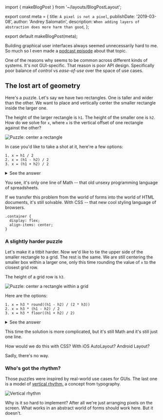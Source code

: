 import { makeBlogPost } from '~/layouts/BlogPostLayout';

export const meta = {
  title: `A pixel is not a pixel`,
  publishDate: '2019-03-08',
  author: 'Andrey Salomatin',
  description:
    `When adding layers of abstraction does more harm than good`,
};

export default makeBlogPost(meta);

Building graphical user interfaces always seemed unnecessarily hard to me.
So much so I even made a [podcast episode][code-ui-ep] about that topic.

One of the reasons why seems to be common across different kinds of
systems. It's not GUI-specific. That reason is poor API design.
Specifically poor balance of *control* vs *ease-of-use* over the space
of use cases.

## The lost art of geometry

Here's a puzzle. Let's say we have two rectangles. One is taller and wider
than the other. We want to place and vertically center the smaller
rectangle inside the larger one.

The height of the larger rectangle is `h1`. The height of the smaller one
is `h2`. How do we solve for `x`, where `x` is the vertical offset of one
rectangle against the other?

![Puzzle: center a rectangle][img-ex1]

In case you'd like to take a shot at it, here're a few options:

```
1. x = h1 / 2
2. x = (h1 - h2) / 2
3. x = (h1 + h2) / 2
```

<details>
<summary>See the answer</summary>

The answer is:

```
2. x = (h1 - h2) / 2
```

</details>

You see, it's only one line of Math -- that old unsexy programming language
of spreadsheets.

If we transfer this problem from the world of forms into the world of HTML
documents, it's still solvable. With CSS -- that new cool styling language
of browsers.

```
.container {
  display: flex;
  align-items: center;
}
```


### A slightly harder puzzle

Let's make it a titbit harder. Now we'd like to tie the upper side of the
smaller rectangle to a grid. The rest is the same. We are still centering
the smaller box within a larger one, only this time rounding the value of
`x` to the closest grid row.

The height of a grid row is `h3`.

![Puzzle: center a rectangle within a grid][img-ex2]

Here are the options:

```
1. x = h3 * round((h1 - h2) / (2 * h3))
2. x = h3 * (h1 - h2) / 2
3. x = h3 * floor((h1 + h2) / 2)
```

<details>
<summary>See the answer</summary>

The answer is:

```
1. x = h3 * round((h1 - h2) / (2 * h3))
```

</details>

This time the solution is more complicated, but it's still Math and it's
still just one line.

How would we do this with CSS? With iOS AutoLayout? Android Layout?

Sadly, there's no way.

### Who's got the rhythm?

Those puzzles were inspired by real-world use cases for GUIs. The last
one is a model of [vertical rhythm,][vert-rhythm] a concept from
typography.

![Vertical rhythm][img-vert-rhythm]

Why is it so hard to implement? After all we're just arranging pixels on
the screen. What works in an abstract world of forms should work here.
But it doesn't.


<!--
> All problems in computer science can be solved by another level of
> indirection... Except for the problem of too many layers of indirection.
>
> – [David Wheeler](https://en.wikipedia.org/wiki/David_Wheeler_%28computer_scientist%29)
-->


[code-ui-ep]:https://todo
[vert-rhythm]:https://todo

[img-ex1]:/static/blog/pixel/ex1.tiff
[img-ex2]:/static/blog/pixel/ex2.tiff
[img-vert-rhythm]:/static/blog/pixel/vertical-rhythm.png

